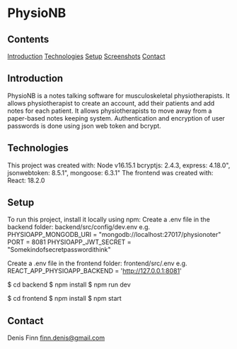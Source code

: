 # PhysioNB
## Contents
[Introduction](#introduction)
[Technologies](#technologies)
[Setup](#setup)
[Screenshots](#screenshots)
[Contact](#contact)

## Introduction
PhysioNB is a notes talking software for musculoskeletal physiotherapists. It allows physiotherapist to create an account, add their patients and add notes for each patient. It allows physiotherapists to move away from a paper-based notes keeping system.
Authentication and encryption of user passwords is done using json web token and bcrypt.

## Technologies
This project was created with:
  Node v16.15.1
  bcryptjs: 2.4.3,
  express: 4.18.0",
  jsonwebtoken: 8.5.1",
  mongoose: 6.3.1"
The frontend was created with:
  React: 18.2.0
  
## Setup
To run this project, install it locally using npm:
Create a .env file in the backend folder: backend/src/config/dev.env
e.g.
PHYSIOAPP_MONGODB_URI = "mongodb://localhost:27017/physionoter"
PORT = 8081
PHYSIOAPP_JWT_SECRET = "Somekindofsecretpasswordithink"

Create a .env file in the frontend folder: frontend/src/.env
e.g.
REACT_APP_PHYSIOAPP_BACKEND = 'http://127.0.0.1:8081'

$ cd backend
$ npm install
$ npm run dev

$ cd frontend
$ npm install
$ npm start

## Contact
  Denis Finn finn.denis@gmail.com
